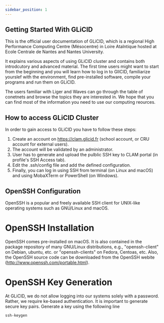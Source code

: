 ```yaml
---
sidebar_position: 1
---
```


## Getting Started With GLiCID

This is the official user documentation of GLiCID, which is a regional High Performance Computing Centre (Mésocentre) in Loire Atalntique hosted at Ecole Centrale de Nantes and Nantes University.

It explains various aspects of using GLiCID cluster and contains both introdcutory and advanced material. The first time users might want to start from the beginning and you will learn how to log in to GlICID, familiarize yourslef with the environment, find pre-installed software, compile your programs and run them on GLiCID.

The users familiar with Liger and Waves can go through the table of conetnets and browse the topics they are interested in. We hope that you can find most of the information you need to use our computing reources. 


## How to access GLiCID Cluster

In order to gain access to GLiCID you have to follow these steps:

1. Create an account on https://clam.glicid.fr (school account, or CRU account for external users).
2. The account will be validated by an administrator.
3. User has to generate and upload the pulblic SSH key to CLAM portal (in profile's SSH Access tab).
4. Edit the .ssh/config file and add the defined configuration.
5. Finally, you can log in using SSH from terminal (on Linux and macOS) and using MobaXTerm or PowerShell (on Windows).

## OpenSSH Configuration

OpenSSH is a popular and freely available SSH client for UNIX-like operating systems such as GNU/Linux and macOS.

# OpenSSH Installation

OpenSSH comes pre-installed on macOS. It is also contained in the package repository of many GNU/Linux distributions, e.g., "openssh-client" on Debian, ubuntu, etc. or "openssh-clients" on Fedora, Centoas, etc. Also, the OpenSSH source code can be downloaded from the OpenSSH webite (http://www.openssh.com/portable.html).

# OpenSSH Key Generation

At GLiCID, we do not allow logging into our systems solely with a password. Rather, we require ke-based authentication. It is important to generate secure key pairs. Generate a key using the following line
```
ssh-keygen
```

